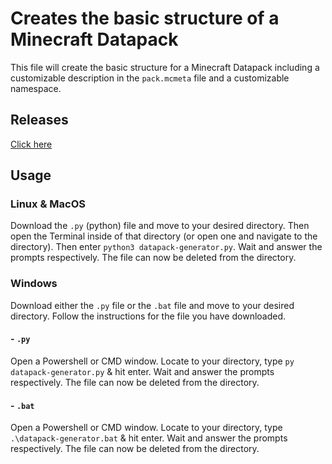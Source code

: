 # Creates the basic structure of a Minecraft Datapack
This file will create the basic structure for a Minecraft Datapack including a customizable description in the `pack.mcmeta` file and a customizable namespace.

## Releases
[Click here](https://github.com/tyropro/datapack-structure-generator/releases)

## Usage
### Linux & MacOS
Download the `.py` (python) file and move to your desired directory. Then open the Terminal inside of that directory (or open one and navigate to the directory). Then  enter `python3 datapack-generator.py`. Wait and answer the prompts respectively. The file can now be deleted from the directory.

### Windows
Download either the `.py` file or the `.bat` file and move to your desired directory. Follow the instructions for the file you have downloaded.

#### - `.py`
Open a Powershell or CMD window. Locate to your directory, type `py datapack-generator.py` & hit enter. Wait and answer the prompts respectively. The file can now be deleted from the directory.

#### - `.bat`
Open a Powershell or CMD window. Locate to your directory, type `.\datapack-generator.bat` & hit enter. Wait and answer the prompts respectively. The file can now be deleted from the directory.
